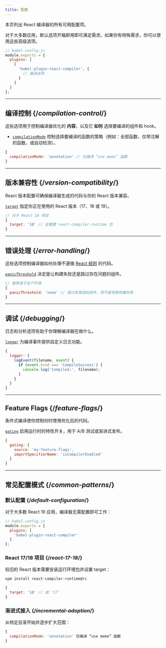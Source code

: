 ```yaml
---
title: 配置
---
```


<Intro>

本页列出 React 编译器的所有可用配置项。

</Intro>

<Note>

对于大多数应用，默认选项开箱即用即可满足需求。如果你有特殊需求，你可以使用这些高级选项。

</Note>

```js
// babel.config.js
module.exports = {
  plugins: [
    [
      'babel-plugin-react-compiler', {
        // 编译选项 
      }
    ]
  ]
};
```

---

## 编译控制 {/*compilation-control*/}

这些选项用于控制编译器优化的 **内容**，以及它 **如何** 选择要编译的组件和 hook。

* [`compilationMode`](/reference/react-compiler/compilationMode) 控制选择要编译的函数的策略（例如：全部函数、仅带注解的函数，或自动检测）。

```js
{
  compilationMode: 'annotation' // 仅编译 “use memo” 函数
}
```

---

## 版本兼容性 {/*version-compatibility*/}

React 版本配置可确保编译器生成的代码与你的 React 版本兼容。

[`target`](/reference/react-compiler/target) 指定你正在使用的 React 版本（17、18 或 19）。

```js
// 对于 React 18 项目
{
  target: '18' // 还需要 react-compiler-runtime 包
}
```

---

## 错误处理 {/*error-handling*/}

这些选项控制编译器如何处理不遵循 [React 规则](/reference/rules) 的代码。

[`panicThreshold`](/reference/react-compiler/panicThreshold) 决定是让构建失败还是跳过存在问题的组件。

```js
// 推荐用于生产环境
{
  panicThreshold: 'none' // 跳过有错误的组件，而不是导致构建失败
}
```

---

## 调试 {/*debugging*/}

日志和分析选项有助于你理解编译器在做什么。

[`logger`](/reference/react-compiler/logger) 为编译事件提供自定义日志功能。

```js
{
  logger: {
    logEvent(filename, event) {
      if (event.kind === 'CompileSuccess') {
        console.log('Compiled:', filename);
      }
    }
  }
}
```

---

## Feature Flags {/*feature-flags*/}

条件式编译使你控制何时使用优化后的代码。

[`gating`](/reference/react-compiler/gating) 启用运行时的特性开关，用于 A/B 测试或渐进式发布。

```js
{
  gating: {
    source: 'my-feature-flags',
    importSpecifierName: 'isCompilerEnabled'
  }
}
```

---

## 常见配置模式 {/*common-patterns*/}

### 默认配置 {/*default-configuration*/}

对于大多数 React 19 应用，编译器无需配置即可工作：

```js
// babel.config.js
module.exports = {
  plugins: [
    'babel-plugin-react-compiler'
  ]
};
```

### React 17/18 项目 {/*react-17-18*/}

较旧的 React 版本需要安装运行环境包并设置 target：

```bash
npm install react-compiler-runtime@rc
```

```js
{
  target: '18' // 或 '17'
}
```

### 渐进式接入 {/*incremental-adoption*/}

从特定目录开始并逐步扩大范围：

```js
{
  compilationMode: 'annotation' 仅编译 “use memo” 函数
}
```

